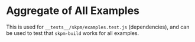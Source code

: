 # Aggregate of All Examples

This is used for `__tests__/skpm/examples.test.js` (dependencies), and can be used to test that `skpm-build` works for all examples.

